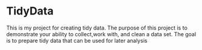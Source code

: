 # TidyData
This is my project for creating tidy data.
The purpose of this project is to demonstrate your ability to collect,work with, and clean a data set. 
The goal is to prepare tidy data that can be used for later analysis
